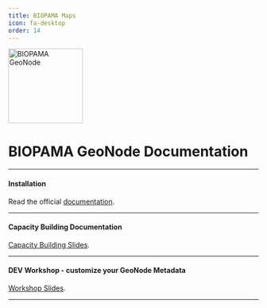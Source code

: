 ```yaml
---
title: BIOPAMA Maps  
icon: fa-desktop
order: 14
---
```

<img src="{{ 'assets/images/docs/b_gnode.png' | relative_url }}" alt="BIOPAMA GeoNode" style="width:150px!important;"/>
<h1>BIOPAMA GeoNode Documentation</h1>
<hr></hr>
<h4>Installation</h4>

Read the official <a href="http://docs.geonode.org/en/2.10.x/install/core/index.html#docker" target="_blank">documentation</a>.
<hr></hr>

<h4>Capacity Building Documentation</h4>

<a href="https://docs.google.com/presentation/d/1TDgeJJbCuVYJ0y8tC0StXGcWEMx4lp8QgfrGIrJoGa0/edit?usp=sharing" target="_blank">Capacity Building Slides</a>.
<hr></hr>

<h4>DEV Workshop - customize your GeoNode Metadata</h4>

<a href="http://geonode.org/dev-workshop/#/5" target="_blank">Workshop Slides</a>.
<hr></hr>

